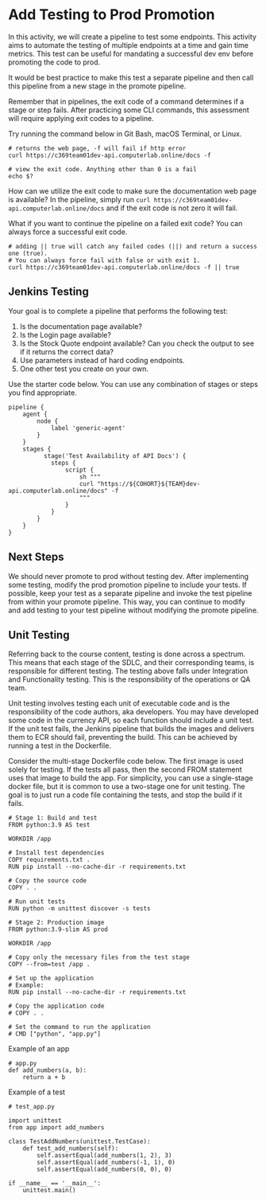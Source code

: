 # Add Testing to Prod Promotion

In this activity, we will create a pipeline to test some endpoints. This activity aims to automate the testing of multiple endpoints at a time and gain time metrics. This test can be useful for mandating a successful dev env before promoting the code to prod.  


It would be best practice to make this test a separate pipeline and then call this pipeline from a new stage in the promote pipeline.  


Remember that in pipelines, the exit code of a command determines if a stage or step fails. After practicing some CLI commands, this assessment will require applying exit codes to a pipeline.  

Try running the command below in Git Bash, macOS Terminal, or Linux.  

```
# returns the web page, -f will fail if http error
curl https://c369team01dev-api.computerlab.online/docs -f

# view the exit code. Anything other than 0 is a fail
echo $? 
```

How can we utilize the exit code to make sure the documentation web page is available? In the pipeline, simply run `curl https://c369team01dev-api.computerlab.online/docs` and if the exit code is not zero it will fail.  


What if you want to continue the pipeline on a failed exit code? You can always force a successful exit code.  

```
# adding || true will catch any failed codes (||) and return a success one (true). 
# You can always force fail with false or with exit 1. 
curl https://c369team01dev-api.computerlab.online/docs -f || true
```

## Jenkins Testing

Your goal is to complete a pipeline that performs the following test:  

1. Is the documentation page available?
2. Is the Login page available? 
3. Is the Stock Quote endpoint available? Can you check the output to see if it returns the correct data?
4. Use parameters instead of hard coding endpoints.
5. One other test you create on your own.


Use the starter code below. You can use any combination of stages or steps you find appropriate.  

```
pipeline {
    agent {
        node {
            label 'generic-agent'
        }
    }
    stages {
          stage('Test Availability of API Docs') {
            steps {
                script {
                    sh """
                    curl "https://${COHORT}${TEAM}dev-api.computerlab.online/docs" -f
                    """
                }
            }
        }
    }
}
```

## Next Steps
We should never promote to prod without testing dev. After implementing some testing, modify the prod promotion pipeline to include your tests. If possible, keep your test as a separate pipeline and invoke the test pipeline from within your promote pipeline. This way, you can continue to modify and add testing to your test pipeline without modifying the promote pipeline. 

## Unit Testing

Referring back to the course content, testing is done across a spectrum. This means that each stage of the SDLC, and their corresponding teams, is responsible for different testing. The testing above falls under Integration and Functionality testing. This is the responsibility of the operations or QA team.  


Unit testing involves testing each unit of executable code and is the responsibility of the code authors, aka developers.
You may have developed some code in the currency API, so each function should include a unit test. If the unit test fails, the Jenkins pipeline that builds the images and delivers them to ECR should fail, preventing the build. This can be achieved by running a test in the Dockerfile.  


Consider the multi-stage Dockerfile code below. The first image is used solely for testing. If the tests all pass, then the second FROM statement uses that image to build the app. For simplicity, you can use a single-stage docker file, but it is common to use a two-stage one for unit testing. The goal is to just run a code file containing the tests, and stop the build if it fails.  

```
# Stage 1: Build and test
FROM python:3.9 AS test

WORKDIR /app

# Install test dependencies
COPY requirements.txt .
RUN pip install --no-cache-dir -r requirements.txt

# Copy the source code
COPY . .

# Run unit tests
RUN python -m unittest discover -s tests

# Stage 2: Production image
FROM python:3.9-slim AS prod

WORKDIR /app

# Copy only the necessary files from the test stage
COPY --from=test /app .

# Set up the application
# Example:
RUN pip install --no-cache-dir -r requirements.txt

# Copy the application code
# COPY . .

# Set the command to run the application
# CMD ["python", "app.py"]

```

Example of an app  

```
# app.py
def add_numbers(a, b):
    return a + b
```

Example of a test  

```
# test_app.py

import unittest
from app import add_numbers

class TestAddNumbers(unittest.TestCase):
    def test_add_numbers(self):
        self.assertEqual(add_numbers(1, 2), 3)
        self.assertEqual(add_numbers(-1, 1), 0)
        self.assertEqual(add_numbers(0, 0), 0)

if __name__ == '__main__':
    unittest.main()
```
